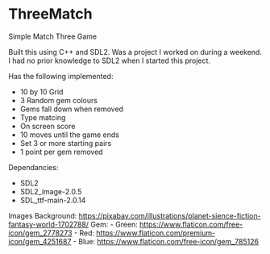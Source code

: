 # ThreeMatch
Simple Match Three Game

Built this using C++ and SDL2. Was a project I worked on during a weekend. I had no prior knowledge to SDL2 when I started this project.

Has the following implemented:
- 10 by 10 Grid
- 3 Random gem colours
- Gems fall down when removed
- Type matcing
- On screen score
- 10 moves until the game ends
- Set 3 or more starting pairs
- 1 point per gem removed

Dependancies:
 - SDL2
 - SDL2_image-2.0.5
 - SDL_ttf-main-2.0.14

Images
	Background:		https://pixabay.com/illustrations/planet-sience-fiction-fantasy-world-1702788/ 
	Gem:
		- Green:	https://www.flaticon.com/free-icon/gem_2778273
		- Red:		https://www.flaticon.com/premium-icon/gem_4251687
		- Blue:		https://www.flaticon.com/free-icon/gem_785126